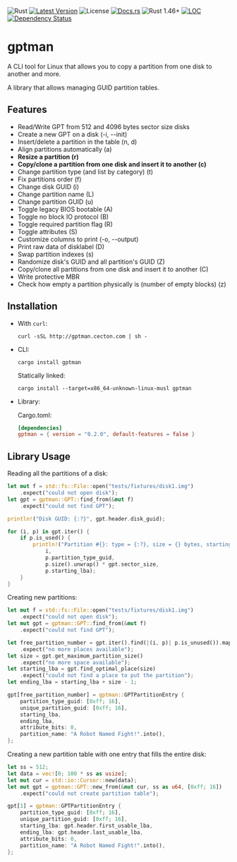 ![Rust](https://github.com/cecton/gptman/workflows/Rust/badge.svg)
[![Latest Version](https://img.shields.io/crates/v/gptman.svg)](https://crates.io/crates/gptman)
![License](https://img.shields.io/crates/l/gptman)
[![Docs.rs](https://docs.rs/gptman/badge.svg)](https://docs.rs/gptman)
![Rust 1.46+](https://img.shields.io/badge/rust-1.46%2B-orange.svg)
[![LOC](https://tokei.rs/b1/github/cecton/gptman)](https://github.com/cecton/gptman)
[![Dependency Status](https://deps.rs/repo/github/cecton/gptman/status.svg)](https://deps.rs/repo/github/cecton/gptman)

gptman
======

A CLI tool for Linux that allows you to copy a partition from one disk to
another and more.

A library that allows managing GUID partition tables.

Features
--------

 *  Read/Write GPT from 512 and 4096 bytes sector size disks
 *  Create a new GPT on a disk (-i, --init)
 *  Insert/delete a partition in the table (n, d)
 *  Align partitions automatically (a)
 *  **Resize a partition (r)**
 *  **Copy/clone a partition from one disk and insert it to another (c)**
 *  Change partition type (and list by category) (t)
 *  Fix partitions order (f)
 *  Change disk GUID (i)
 *  Change partition name (L)
 *  Change partition GUID (u)
 *  Toggle legacy BIOS bootable (A)
 *  Toggle no block IO protocol (B)
 *  Toggle required partition flag (R)
 *  Toggle attributes (S)
 *  Customize columns to print (-o, --output)
 *  Print raw data of disklabel (D)
 *  Swap partition indexes (s)
 *  Randomize disk's GUID and all partition's GUID (Z)
 *  Copy/clone all partitions from one disk and insert it to another (C)
 *  Write protective MBR
 *  Check how empty a partition physically is (number of empty blocks) (z)

Installation
------------

 *  With `curl`:

    ```
    curl -sSL http://gptman.cecton.com | sh -
    ```

 *  CLI:

    ```
    cargo install gptman
    ```

    Statically linked:

    ```
    cargo install --target=x86_64-unknown-linux-musl gptman
    ```

 *  Library:

    Cargo.toml:
    ```toml
    [dependencies]
    gptman = { version = "0.2.0", default-features = false }
    ```

Library Usage
-------------

Reading all the partitions of a disk:

```rust
let mut f = std::fs::File::open("tests/fixtures/disk1.img")
    .expect("could not open disk");
let gpt = gptman::GPT::find_from(&mut f)
    .expect("could not find GPT");

println!("Disk GUID: {:?}", gpt.header.disk_guid);

for (i, p) in gpt.iter() {
    if p.is_used() {
        println!("Partition #{}: type = {:?}, size = {} bytes, starting lba = {}",
            i,
            p.partition_type_guid,
            p.size().unwrap() * gpt.sector_size,
            p.starting_lba);
    }
}
```

Creating new partitions:

```rust
let mut f = std::fs::File::open("tests/fixtures/disk1.img")
    .expect("could not open disk");
let mut gpt = gptman::GPT::find_from(&mut f)
    .expect("could not find GPT");

let free_partition_number = gpt.iter().find(|(i, p)| p.is_unused()).map(|(i, _)| i)
    .expect("no more places available");
let size = gpt.get_maximum_partition_size()
    .expect("no more space available");
let starting_lba = gpt.find_optimal_place(size)
    .expect("could not find a place to put the partition");
let ending_lba = starting_lba + size - 1;

gpt[free_partition_number] = gptman::GPTPartitionEntry {
    partition_type_guid: [0xff; 16],
    unique_partition_guid: [0xff; 16],
    starting_lba,
    ending_lba,
    attribute_bits: 0,
    partition_name: "A Robot Named Fight!".into(),
};
```

Creating a new partition table with one entry that fills the entire disk:

```rust
let ss = 512;
let data = vec![0; 100 * ss as usize];
let mut cur = std::io::Cursor::new(data);
let mut gpt = gptman::GPT::new_from(&mut cur, ss as u64, [0xff; 16])
    .expect("could not create partition table");

gpt[1] = gptman::GPTPartitionEntry {
    partition_type_guid: [0xff; 16],
    unique_partition_guid: [0xff; 16],
    starting_lba: gpt.header.first_usable_lba,
    ending_lba: gpt.header.last_usable_lba,
    attribute_bits: 0,
    partition_name: "A Robot Named Fight!".into(),
};
```
